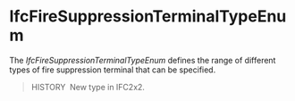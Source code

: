 # IfcFireSuppressionTerminalTypeEnum

The _IfcFireSuppressionTerminalTypeEnum_ defines the range of different types of fire suppression terminal that can be specified.

> HISTORY&nbsp; New type in IFC2x2.
